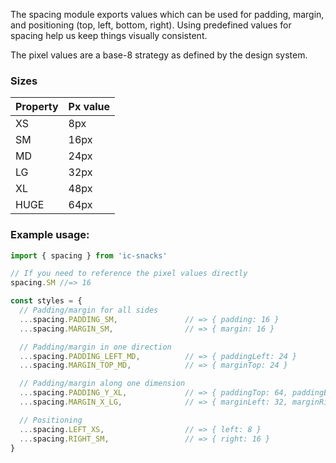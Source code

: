 The spacing module exports values which can be used for padding, margin, and positioning (top, left, bottom, right).
Using predefined values for spacing help us keep things visually consistent.

The pixel values are a base-8 strategy as defined by the design system.

### Sizes
| Property   | Px value  |
|------------|-----------|
| XS         | 8px       |
| SM         | 16px      |
| MD         | 24px      |
| LG         | 32px      |
| XL         | 48px      |
| HUGE       | 64px      |

### Example usage:

```js static
import { spacing } from 'ic-snacks'

// If you need to reference the pixel values directly
spacing.SM //=> 16

const styles = {
  // Padding/margin for all sides
  ...spacing.PADDING_SM,               // => { padding: 16 }
  ...spacing.MARGIN_SM,                // => { margin: 16 }

  // Padding/margin in one direction
  ...spacing.PADDING_LEFT_MD,          // => { paddingLeft: 24 }
  ...spacing.MARGIN_TOP_MD,            // => { marginTop: 24 }

  // Padding/margin along one dimension
  ...spacing.PADDING_Y_XL,             // => { paddingTop: 64, paddingBottom: 64 }
  ...spacing.MARGIN_X_LG,              // => { marginLeft: 32, marginRight: 32 }

  // Positioning
  ...spacing.LEFT_XS,                  // => { left: 8 }
  ...spacing.RIGHT_SM,                 // => { right: 16 }
}
```
